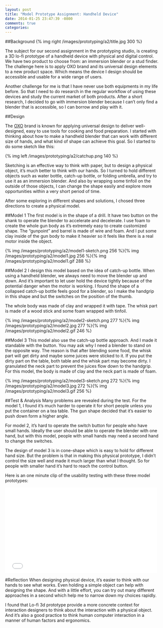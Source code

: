 ```yaml
---
layout: post
title: "Model Prototype Assignment: Handheld Device"
date: 2014-01-25 23:47:39 -0800
comments: true
categories: 
---
```



##Background
{% img right /images/prototyping/a2/title.jpg 300 %}


The subject for our second assignment in the prototyping studio, is creating a 3D lo-fi prototype of a handheld device with physical and digital control. We have two product to choose from: an immersion blender or a stud finder. The challenge here is to apply OXO brand and its universal design elements to a new product space. Which means the device I design should be accessible and usable for a wide range of users.

Another challenge for me is that I have never use both equipments in my life before. So that I need to do research in the regular workflow of using these devices and study the current market of both products. After a short research, I decided to go with immersion blender because I can’t only find a blender that is accessible, so I can borrow and play with it.

##Design

The [OXO](http://www.oxo.com/) brand is known for applying universal design to deliver well-designed, easy to use tools for cooking and food preparation. I started with thinking about how to make a handheld blender that can work with different size of hands, and what kind of shape can achieve this goal. So I started to do some sketch like this:

{% img left /images/prototyping/a2/catchup.png 140 %}

Sketching is an effective way to think with paper, but to design a physical object, it’s much better to think with our hands. So I turned to hold different objects such as water bottle, catch-up bottle, or folding umbrella, and try to use it as an immersion blender. And also by wrapping some tinfoil on the outside of those objects, I can change the shape easily and explore more opportunities within a very short period of time.

After some exploring in different shapes and solutions, I chosed three directions to create a physical model.

<!-- more -->

##Model 1
The first model is in the shape of a drill. It have two button on the shank to operate the blender to accelerate and decelerate. I use foam to create the whole gun body as it’s extremely easy to create customized shape. The “gunpoint” and barrel is made of wire and foam. And I put some clay inside of the gun body to make it heavier so it feels like there is a real motor inside the object.

{% img /images/prototyping/a2/model1-sketch.png 256 %}{% img /images/prototyping/a2/model1.jpg 256 %}{% img /images/prototyping/a2/model1.gif 288 %} 

##Model 2
I design this model based on the idea of catch-up bottle. When using a handheld blender, we always need to move the blender up and down. And it’s important to let user hold the device tightly because of the potential danger when the motor is working. I found the shape of a collapsed catch-up bottle feels good for a blender, so I make the handgrip in this shape and but the switches on the position of the thumb.

The whole body was made of clay and wrapped it with tape. The whisk part is made of a wood stick and some foam wrapped with tinfoil.

{% img /images/prototyping/a2/model2-sketch.png 277 %}{% img /images/prototyping/a2/model2.jpg 277 %}{% img /images/prototyping/a2/model2.gif 246 %} 

##Model 3
This model also use the catch-up bottle approach. And I made it standable with the button. You may ask why I need a blender to stand on the opposite way. The reason is that after blending some food, the whisk part will get dirty and maybe some juices were sticked to it. If you put the dirty part on the table, both table and the whisk part may become dirty. I granulated the neck part to prevent the juices flow down to the handgrip. For this model, the body is made of clay and the neck part is made of foam.

{% img /images/prototyping/a2/model3-sketch.png 272 %}{% img /images/prototyping/a2/model3.jpg 272 %}{% img /images/prototyping/a2/model3.gif 256 %} 

##Test & Analysis
Many problems are revealed during the test. For the model 1, I found it’s much harder to operate it for short people unless you put the container on a tea table. The gun shape decided that it’s easier to push down form a higher angle.

For model 2, it’s hard to operate the switch button for people who have small hands. Ideally the user should be able to operate the blender with one hand, but with this model, people with small hands may need a second hand to change the switches.

The design of model 3 is in cone-shape which is easy to hold for different hand size. But the problem is that in making this physical prototype, I didn’t control the size well and made it much larger than what I thought. So for people with smaller hand it’s hard to reach the control button.

Here is an one minute clip of the usability testing with these three model prototypes:
<div class="video-container">
<iframe src="//player.vimeo.com/video/84949884" width="500" height="281" frameborder="0" webkitallowfullscreen mozallowfullscreen allowfullscreen></iframe> 
</div>

#Reflection
When designing physical device, it’s easier to think with our hands to see what works. Even holding a simple object can help with designing the shape. And with a little effort, you can try out many different approaches in a second which help me to narrow down my choices rapidly.

I found that Lo-fi 3d prototype provide a more concrete context for interaction designers to think about the interaction with a physical object. And it’s also a good practice to think human computer interaction in a manner of human factors and ergonomics.







